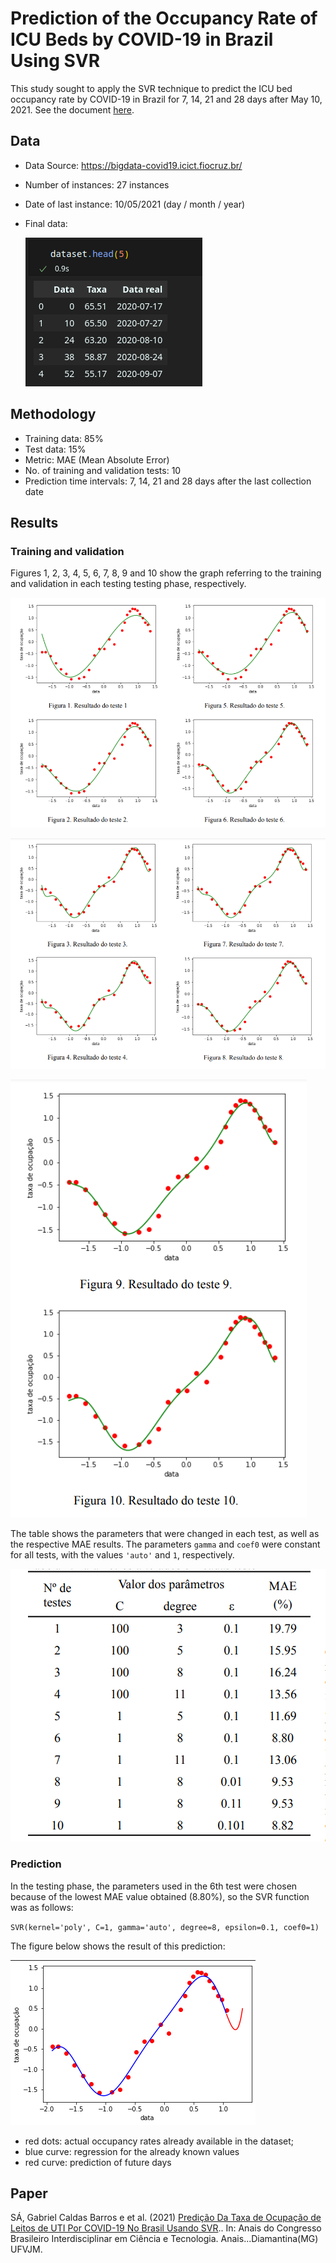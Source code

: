 # Prediction of the Occupancy Rate of ICU Beds by COVID-19 in Brazil Using SVR

This study sought to apply the SVR technique to predict the ICU bed occupancy rate by COVID-19 in Brazil for 7, 14, 21 and 28 days after May 10, 2021. See the document [here](https://www.even3.com.br/anais/cobicet/374955-predicao-da-taxa-de-ocupacao-de-leitos-de-uti-por-covid-19-no-brasil-usando-svr/).

## Data

- Data Source:  https://bigdata-covid19.icict.fiocruz.br/

- Number of instances:  27 instances

- Date of last instance:  10/05/2021 (day / month / year)

- Final data:

  ![Figure](https://github.com/Vinicius999/ICU-beds-forecast-covid-19/blob/main/images/dataset-image.png)

## Methodology
- Training data:  85%
- Test data:  15%
- Metric:  MAE (Mean Absolute Error)
- No. of training and validation tests:  10
- Prediction time intervals:  7, 14, 21 and 28 days after the last collection date

## Results

### Training and validation

Figures 1, 2, 3, 4, 5, 6, 7, 8, 9 and 10 show the graph referring to the training and validation in each testing testing phase, respectively.

![Figure](https://github.com/Vinicius999/ICU-beds-forecast-covid-19/blob/main/images/tests-01-02-05-06.png)

![Figure](https://github.com/Vinicius999/ICU-beds-forecast-covid-19/blob/main/images/tests-03-04-07-08.png)

![Figure](https://github.com/Vinicius999/ICU-beds-forecast-covid-19/blob/main/images/tests-09-10.png)

The table shows the parameters that were changed in each test, as well as the respective MAE results. The parameters `gamma` and `coef0` were constant for all tests, with the values `'auto'` and `1`, respectively.

![Figure](https://github.com/Vinicius999/ICU-beds-forecast-covid-19/blob/main/images/tests-parameters-image.png)

### Prediction

In the testing phase, the parameters used in the 6th test were chosen because of the lowest MAE value obtained (8.80%), so the SVR function was as follows:

`SVR(kernel='poly', C=1, gamma='auto', degree=8, epsilon=0.1, coef0=1)`

The figure below shows the result of this prediction:

![Figure](https://github.com/Vinicius999/ICU-beds-forecast-covid-19/blob/main/images/predict-image.png)

- red dots: actual occupancy rates already available in the dataset;
- blue curve: regression for the already known values
- red curve: prediction of future days

## Paper

SÁ, Gabriel Caldas Barros e et al. (2021) [Predição Da Taxa de Ocupação de Leitos de UTI Por COVID-19 No Brasil Usando SVR](https://www.even3.com.br/anais/cobicet/374955-predicao-da-taxa-de-ocupacao-de-leitos-de-uti-por-covid-19-no-brasil-usando-svr/).. In: Anais do Congresso Brasileiro Interdisciplinar em Ciência e Tecnologia. Anais...Diamantina(MG) UFVJM.
